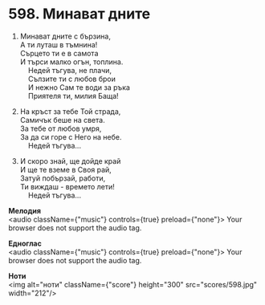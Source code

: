 # 598. Минават  дните  

1. Минават дните с бързина,  
А ти луташ в тъмнина!  
Сърцето ти е в самота  
И търси малко огън, топлина.  
    Недей тъгува, не плачи,  
    Сълзите ти с любов брои  
    И нежно Сам те води за ръка  
    Приятеля ти, милия Баща!  

2. На кръст за тебе Той страда,  
Самичък беше на света.  
За тебе от любов умря,  
За да си горе с Него на небе.  
    Недей тъгува...  

3. И скоро знай, ще дойде край  
И ще те вземе в Своя рай,  
Затуй побързай, работи,  
Ти виждаш - времето лети!  
    Недей тъгува...  

__Мелодия__  
<audio className={"music"} controls={true} preload={"none"}><source src="mp3/598.mp3" type="audio/mpeg"/>
Your browser does not support the audio tag.
</audio>  

__Едноглас__  
<audio className={"music"} controls={true} preload={"none"}><source src="transp/598.mp3" type="audio/mpeg"/>
Your browser does not support the audio tag.
</audio>  

__Ноти__  
<img alt="ноти" className={"score"} height="300" src="scores/598.jpg" width="212"/>
